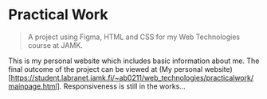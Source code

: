 # Practical Work
> A project using Figma, HTML and CSS for my Web Technologies course at JAMK.

This is my personal website which includes basic information about me. The final outcome of the project can be viewed at (My personal website)[https://student.labranet.jamk.fi/~ab0211/web_technologies/practicalwork/mainpage.html]. Responsiveness is still in the works...
